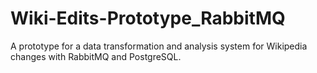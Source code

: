 # Wiki-Edits-Prototype_RabbitMQ
A prototype for a data transformation and analysis system for Wikipedia changes with RabbitMQ and PostgreSQL. 

